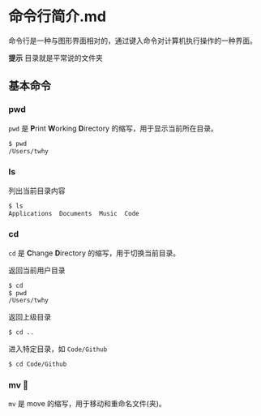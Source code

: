 # 命令行简介.md

命令行是一种与图形界面相对的，通过键入命令对计算机执行操作的一种界面。

**提示** 目录就是平常说的文件夹

## 基本命令
### pwd
`pwd` 是 **P**rint **W**orking **D**irectory 的缩写，用于显示当前所在目录。
```bash
$ pwd
/Users/twhy
```

### ls
列出当前目录内容
```bash
$ ls
Applications  Documents	 Music  Code
```
### cd
`cd` 是 **C**hange **D**irectory 的缩写，用于切换当前目录。

返回当前用户目录
```bash
$ cd
$ pwd
/Users/twhy
```
返回上级目录
```bash
$ cd ..
```
进入特定目录，如 `Code/Github`
```bash
$ cd Code/Github
```

### mv 🎵
`mv` 是 move 的缩写，用于移动和重命名文件(夹)。
